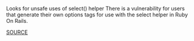 Looks for unsafe uses of select() helper
There is a vulnerability for users that generate their own options tags for use with the select helper in Ruby On Rails.

[SOURCE](http://groups.google.com/group/rubyonrails-security/browse_thread/thread/9da0c515a6c4664)